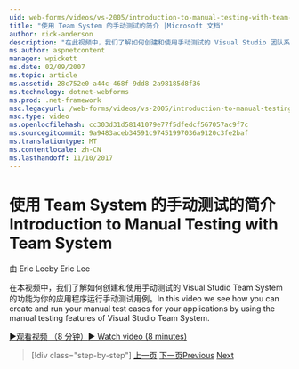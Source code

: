 ```yaml
---
uid: web-forms/videos/vs-2005/introduction-to-manual-testing-with-team-system
title: "使用 Team System 的手动测试的简介 |Microsoft 文档"
author: rick-anderson
description: "在此视频中，我们了解如何创建和使用手动测试的 Visual Studio 团队系统功能为你的应用程序运行手动测试用例..."
ms.author: aspnetcontent
manager: wpickett
ms.date: 02/09/2007
ms.topic: article
ms.assetid: 28c752e0-a44c-468f-9dd8-2a98185d8f36
ms.technology: dotnet-webforms
ms.prod: .net-framework
msc.legacyurl: /web-forms/videos/vs-2005/introduction-to-manual-testing-with-team-system
msc.type: video
ms.openlocfilehash: cc303d31d58141079e77f5dfedcf567057ac9f7c
ms.sourcegitcommit: 9a9483aceb34591c97451997036a9120c3fe2baf
ms.translationtype: MT
ms.contentlocale: zh-CN
ms.lasthandoff: 11/10/2017
---
```

<a name="introduction-to-manual-testing-with-team-system"></a><span data-ttu-id="74e57-103">使用 Team System 的手动测试的简介</span><span class="sxs-lookup"><span data-stu-id="74e57-103">Introduction to Manual Testing with Team System</span></span>
====================
<span data-ttu-id="74e57-104">由 Eric Lee</span><span class="sxs-lookup"><span data-stu-id="74e57-104">by Eric Lee</span></span>

<span data-ttu-id="74e57-105">在本视频中，我们了解如何创建和使用手动测试的 Visual Studio Team System 的功能为你的应用程序运行手动测试用例。</span><span class="sxs-lookup"><span data-stu-id="74e57-105">In this video we see how you can create and run your manual test cases for your applications by using the manual testing features of Visual Studio Team System.</span></span>

[<span data-ttu-id="74e57-106">&#9654;观看视频 （8 分钟）</span><span class="sxs-lookup"><span data-stu-id="74e57-106">&#9654; Watch video (8 minutes)</span></span>](https://channel9.msdn.com/Blogs/ASP-NET-Site-Videos/introduction-to-manual-testing-with-team-system)

>[!div class="step-by-step"]
<span data-ttu-id="74e57-107">[上一页](introduction-to-load-testing-web-applications-with-team-system.md)
[下一页](introduction-to-managing-and-running-tests-with-team-system.md)</span><span class="sxs-lookup"><span data-stu-id="74e57-107">[Previous](introduction-to-load-testing-web-applications-with-team-system.md)
[Next](introduction-to-managing-and-running-tests-with-team-system.md)</span></span>
